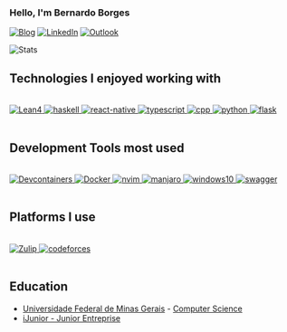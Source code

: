### Hello, I'm Bernardo Borges

[![Blog](https://img.shields.io/website-up-down-green-red/http/monip.org.svg)](https://homepages.dcc.ufmg.br/~bernardoborges/)
[![LinkedIn](https://img.shields.io/badge/LinkedIn-0077B5?style=for-the-badge&logo=linkedin&logoColor=white)](https://www.linkedin.com/in/bernardo-borges-5b36b817a/)
[![Outlook](https://img.shields.io/badge/Microsoft_Outlook-0078D4?style=for-the-badge&logo=microsoft-outlook&logoColor=white)](mailto:bernborgess@outlook.com)


![Stats](https://github-readme-stats.vercel.app/api?username=bernborgess&theme=blue-green)

## Technologies I enjoyed working with

<div style="display: inline_block" ><br/>
  <a href="https://leanprover-community.github.io/index.html">
    <img alt="Lean4" src="https://img.shields.io/badge/-Lean%204-black?logo=edotleclerc&style=for-the-badge"/>
  </a>
  <a href="https://www.haskell.org/">
    <img alt="haskell" src="https://img.shields.io/badge/Haskell-5e5086?style=for-the-badge&logo=haskell&logoColor=white" />
  </a>
  <a href="https://reactnative.dev/">
    <img alt="react-native" src="https://img.shields.io/badge/React_Native-20232A?style=for-the-badge&logo=react&logoColor=61DAFB" />
  </a>
  <a href="https://www.typescriptlang.org/">
    <img alt="typescript" src="https://img.shields.io/badge/TypeScript-007ACC?style=for-the-badge&logo=typescript&logoColor=white" />
  </a>
  <a href="https://cplusplus.com/">
    <img alt="cpp" src="https://img.shields.io/badge/C%2B%2B-00599C?style=for-the-badge&logo=c%2B%2B&logoColor=white" />
  </a>
  <a href="https://www.python.org/">
    <img alt="python" src="https://img.shields.io/badge/Python-14354C?style=for-the-badge&logo=python&logoColor=white" />
  </a>
  <a href="https://flask.palletsprojects.com/en/3.0.x/">
    <img alt="flask" src="https://img.shields.io/badge/Flask-000000?style=for-the-badge&logo=flask&logoColor=white" />
  </a>
</div>
<br/>

## Development Tools most used

<div style="display: inline_block" ><br/>
  <a href="https://containers.dev/">
    <img alt="Devcontainers" src="https://img.shields.io/badge/-Devcontainers-2753E3?logo=nintendogamecube&logoColor=white&style=for-the-badge" />
  </a>
  <a href="https://www.docker.com/">
    <img alt="Docker" src="https://img.shields.io/badge/-Docker-2496ED?logo=docker&logoColor=white&style=for-the-badge" />
  </a>
  <a href="https://neovim.io/">
    <img alt="nvim" src="https://img.shields.io/badge/NeoVim-%2357A143.svg?&style=for-the-badge&logo=neovim&logoColor=white" />
  </a>
  <a href="https://manjaro.org/">
    <img alt="manjaro" src="https://img.shields.io/badge/manjaro-35BF5C?style=for-the-badge&logo=manjaro&logoColor=white" />
  </a>
  <a href="https://www.microsoft.com/en-us/software-download/windows10%20">
    <img alt="windows10" src="https://img.shields.io/badge/Windows%2010-0078D6?style=for-the-badge&logo=windows&logoColor=white" />
  </a>
  <a href="https://swagger.io/">
    <img alt="swagger" src="https://img.shields.io/badge/Swagger-85EA2D.svg?style=for-the-badge&logo=Swagger&logoColor=black" />
  </a>
</div><br/>

## Platforms I use

<div style="display: inline_block" ><br/>
  <a href="https://leanprover.zulipchat.com/">
    <img alt="Zulip" src="https://img.shields.io/badge/-Zulip-6492FE?logo=zulip&logoColor=white&style=for-the-badge" />
  </a>
  <a href="https://codeforces.com/profile/bernborgess">
    <img alt="codeforces" src="https://img.shields.io/badge/Codeforces-445f9d?style=for-the-badge&logo=Codeforces&logoColor=white" />
  </a>
</div><br/>


## Education
- [Universidade Federal de Minas Gerais](https://ufmg.br/) - [Computer Science](https://trex.dcc.ufmg.br/en/)<br/>
- [iJunior - Junior Entreprise](https://ijunior.com.br/)<br/>
